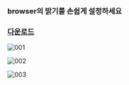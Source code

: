 ### browser의 밝기를 손쉽게 설정하세요
### [다운로드]()

![001](https://github.com/user-attachments/assets/e53f5731-9ea3-44b3-86ce-b13cab5d94fa)

![002](https://github.com/user-attachments/assets/840f9efd-7f82-43da-bb50-1ef2a0712ef7)

![003](https://github.com/user-attachments/assets/bbb7f8ba-4abf-4526-97c1-31d33d10c5c1)
